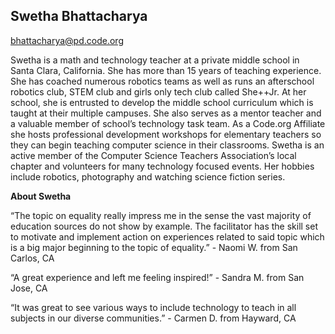 ## Swetha Bhattacharya

[bhattacharya@pd.code.org](mailto:bhattacharya@pd.code.org)

Swetha is a math and technology teacher at a private middle school in Santa Clara, California. She has more than 15 years of teaching experience. She has coached numerous robotics teams as well as runs an afterschool robotics club, STEM club and girls only tech club called She++Jr. At her school, she is entrusted to develop the middle school curriculum which is taught at their multiple campuses. She also serves as a mentor teacher and a valuable member of school’s technology task team. As a Code.org Affiliate she hosts professional development workshops for elementary teachers so they can begin teaching computer science in their classrooms. Swetha is an active member of the Computer Science Teachers Association’s local chapter and volunteers for many technology focused events. Her hobbies include robotics, photography and watching science fiction series.

**About Swetha**

“The topic on equality really impress me in the sense the vast majority of education sources do not show by example. The facilitator has the skill set to motivate and implement action on experiences related to said topic which is a big major beginning to the topic of equality.” - Naomi W. from San Carlos, CA

“A great experience and left me feeling inspired!” - Sandra M. from San Jose, CA

“It was great to see various ways to include technology to teach in all subjects in our diverse communities.” - Carmen D. from Hayward, CA

